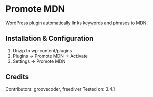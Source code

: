 Promote MDN
===========
WordPress plugin automatically links keywords and phrases to MDN.

Installation & Configuration
----------------------------
1. Unzip to wp-content/plugins
2. Plugins -> Promote MDN -> Activate
3. Settings -> Promote MDN

Credits
-------
Contributors: groovecoder, freediver
Tested on: 3.4.1
